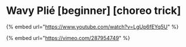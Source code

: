 # Wavy Plié \[beginner] \[choreo trick]

{% embed url="https://www.youtube.com/watch?v=LgUp6fEYq5U" %}

{% embed url="https://vimeo.com/287954749" %}
